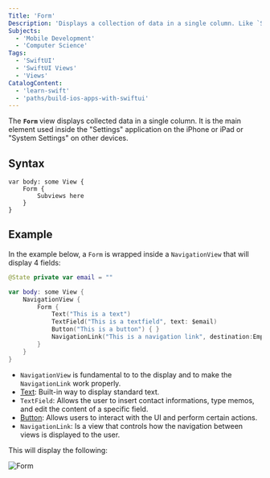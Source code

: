 ```yaml
---
Title: 'Form'
Description: 'Displays a collection of data in a single column. Like `Settings` on iPhones and Macs.'
Subjects:
  - 'Mobile Development'
  - 'Computer Science'
Tags:
  - 'SwiftUI'
  - 'SwiftUI Views'
  - 'Views'
CatalogContent:
  - 'learn-swift'
  - 'paths/build-ios-apps-with-swiftui'
---
```


The **`Form`** view displays collected data in a single column. It is the main element used inside the "Settings" application on the iPhone or iPad or "System Settings" on other devices.

## Syntax

```pseudo
var body: some View {
    Form {
        Subviews here
    }
}
```

## Example

In the example below, a `Form` is wrapped inside a `NavigationView` that will display 4 fields:

```swift
@State private var email = ""

var body: some View {
    NavigationView {
        Form {
            Text("This is a text")
            TextField("This is a textfield", text: $email)
            Button("This is a button") { }
            NavigationLink("This is a navigation link", destination:EmptyView())
        }
    }
}
```

- `NavigationView` is fundamental to to the display and to make the `NavigationLink` work properly.
- [Text](https://www.codecademy.com/resources/docs/swiftui/views/text): Built-in way to display standard text.
- `TextField`: Allows the user to insert contact informations, type memos, and edit the content of a specific field.
- [Button](https://www.codecademy.com/resources/docs/swiftui/views/button): Allows users to interact with the UI and perform certain actions.
- `NavigationLink`: Is a view that controls how the navigation between views is displayed to the user. 

This will display the following:

![Form](https://raw.githubusercontent.com/Codecademy/docs/main/media/swiftui-form.png)
